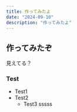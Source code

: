 ```yaml
---
title: 作ってみたよ
date: "2024-09-10"
description: "作ってみたよ"
---
```


## 作ってみたぞ

見えてる？

### Test

- Test1
- Test2
  - Test3
    sssss
